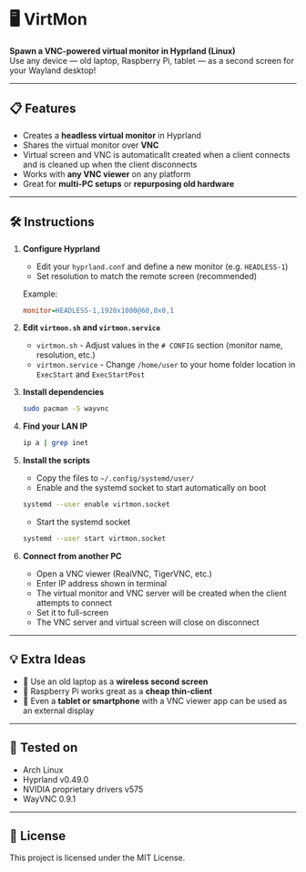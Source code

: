 # 🖥️ VirtMon  
**Spawn a VNC-powered virtual monitor in Hyprland (Linux)**  
Use any device — old laptop, Raspberry Pi, tablet — as a second screen for your Wayland desktop!

---

## 📋 Features
- Creates a **headless virtual monitor** in Hyprland
- Shares the virtual monitor over **VNC**
- Virtual screen and VNC is automaticallt created when a client connects and is cleaned up when the client disconnects
- Works with **any VNC viewer** on any platform
- Great for **multi-PC setups** or **repurposing old hardware**

---

## 🛠️ Instructions

1. **Configure Hyprland**
   - Edit your `hyprland.conf` and define a new monitor (e.g. `HEADLESS-1`)
   - Set resolution to match the remote screen (recommended)

   Example:
   ```ini
   monitor=HEADLESS-1,1920x1080@60,0x0,1
   ```

2. **Edit `virtmon.sh` and `virtmon.service`**
   - `virtmon.sh` - Adjust values in the `# CONFIG` section (monitor name, resolution, etc.)
   - `virtmon.service` - Change `/home/user` to your home folder location in `ExecStart` and `ExecStartPost` 

3. **Install dependencies**
   ```bash
   sudo pacman -S wayvnc
   ```

4. **Find your LAN IP**
   ```bash
   ip a | grep inet
   ```

5. **Install the scripts**
   - Copy the files to `~/.config/systemd/user/`
   - Enable and the systemd socket to start automatically on boot
   ```bash
   systemd --user enable virtmon.socket
   ```
   - Start the systemd socket
   ```bash
   systemd --user start virtmon.socket
   ```

7. **Connect from another PC**
   - Open a VNC viewer (RealVNC, TigerVNC, etc.)
   - Enter IP address shown in terminal
   - The virtual monitor and VNC server will be created when the client attempts to connect
   - Set it to full-screen
   - The VNC server and virtual screen will close on disconnect

---

## 💡 Extra Ideas

- 🧠 Use an old laptop as a **wireless second screen**
- 🍓 Raspberry Pi works great as a **cheap thin-client**
- 📱 Even a **tablet or smartphone** with a VNC viewer app can be used as an external display

---

## 🧪 Tested on

- Arch Linux
- Hyprland v0.49.0
- NVIDIA proprietary drivers v575
- WayVNC 0.9.1

---

## 🧵 License

This project is licensed under the MIT License.

